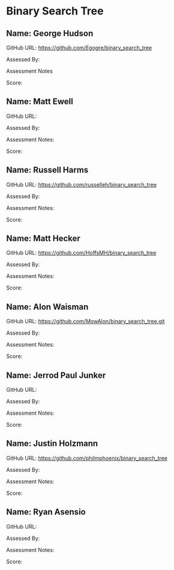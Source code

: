 # Binary Search Tree 

## Name: George Hudson

GitHub URL: https://github.com/Egogre/binary_search_tree

Assessed By:

Assessment Notes

Score:



## Name: Matt Ewell

GitHub URL:

Assessed By:

Assessment Notes:

Score:



## Name: Russell Harms

GitHub URL: https://github.com/russelleh/binary_search_tree

Assessed By:

Assessment Notes:

Score:



## Name: Matt Hecker

GitHub URL: https://github.com/HoffsMH/binary_search_tree

Assessed By:

Assessment Notes:

Score:



## Name: Alon Waisman

GitHub URL: https://github.com/MowAlon/binary_search_tree.git

Assessed By:

Assessment Notes:

Score:



## Name: Jerrod Paul Junker

GitHub URL:

Assessed By:

Assessment Notes:

Score:




## Name: Justin Holzmann

GitHub URL: https://github.com/philmphoenix/binary_search_tree

Assessed By:

Assessment Notes:

Score:



## Name: Ryan Asensio

GitHub URL:

Assessed By:

Assessment Notes:

Score:
